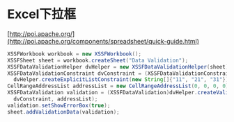 # Excel下拉框

[http://poi.apache.org/](http://poi.apache.org/components/spreadsheet/quick-guide.html)

```java
XSSFWorkbook workbook = new XSSFWorkbook();
XSSFSheet sheet = workbook.createSheet("Data Validation");
XSSFDataValidationHelper dvHelper = new XSSFDataValidationHelper(sheet);
XSSFDataValidationConstraint dvConstraint = (XSSFDataValidationConstraint)
  dvHelper.createExplicitListConstraint(new String[]{"11", "21", "31"});
CellRangeAddressList addressList = new CellRangeAddressList(0, 0, 0, 0);
XSSFDataValidation validation = (XSSFDataValidation)dvHelper.createValidation(
  dvConstraint, addressList);
validation.setShowErrorBox(true);
sheet.addValidationData(validation);
```
